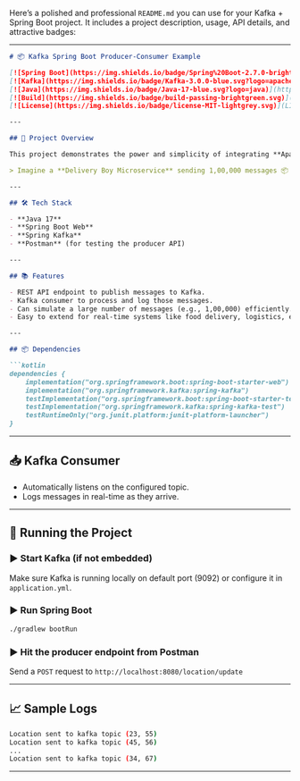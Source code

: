 Here’s a polished and professional `README.md` you can use for your Kafka + Spring Boot project. It includes a project description, usage, API details, and attractive badges:

---

````markdown
# 📦 Kafka Spring Boot Producer-Consumer Example

[![Spring Boot](https://img.shields.io/badge/Spring%20Boot-2.7.0-brightgreen.svg?logo=springboot)](https://spring.io/projects/spring-boot)
[![Kafka](https://img.shields.io/badge/Kafka-3.0.0-blue.svg?logo=apachekafka)](https://kafka.apache.org/)
[![Java](https://img.shields.io/badge/Java-17-blue.svg?logo=java)](https://www.oracle.com/java/)
[![Build](https://img.shields.io/badge/build-passing-brightgreen.svg)](https://github.com/)
[![License](https://img.shields.io/badge/license-MIT-lightgrey.svg)](LICENSE)

---

## 🚀 Project Overview

This project demonstrates the power and simplicity of integrating **Apache Kafka** with **Spring Boot** for asynchronous, high-throughput messaging.

> Imagine a **Delivery Boy Microservice** sending 1,00,000 messages 📦 (orders, locations, updates etc.), while the **End User Service** consumes them instantly — real-time and scalable.

---

## 🛠 Tech Stack

- **Java 17**
- **Spring Boot Web**
- **Spring Kafka**
- **Postman** (for testing the producer API)

---

## 📚 Features

- REST API endpoint to publish messages to Kafka.
- Kafka consumer to process and log those messages.
- Can simulate a large number of messages (e.g., 1,00,000) efficiently.
- Easy to extend for real-time systems like food delivery, logistics, etc.

---

## 📦 Dependencies

```kotlin
dependencies {
	implementation("org.springframework.boot:spring-boot-starter-web")
	implementation("org.springframework.kafka:spring-kafka")
	testImplementation("org.springframework.boot:spring-boot-starter-test")
	testImplementation("org.springframework.kafka:spring-kafka-test")
	testRuntimeOnly("org.junit.platform:junit-platform-launcher")
}
````

---


## 📥 Kafka Consumer

* Automatically listens on the configured topic.
* Logs messages in real-time as they arrive.

---

## 🧪 Running the Project

### ▶️ Start Kafka (if not embedded)

Make sure Kafka is running locally on default port (9092) or configure it in `application.yml`.

### ▶️ Run Spring Boot

```bash
./gradlew bootRun
```

### ▶️ Hit the producer endpoint from Postman

Send a `POST` request to `http://localhost:8080/location/update`

---

## 📈 Sample Logs

```bash
Location sent to kafka topic (23, 55)
Location sent to kafka topic (45, 56)
...
Location sent to kafka topic (34, 67)
```

---




